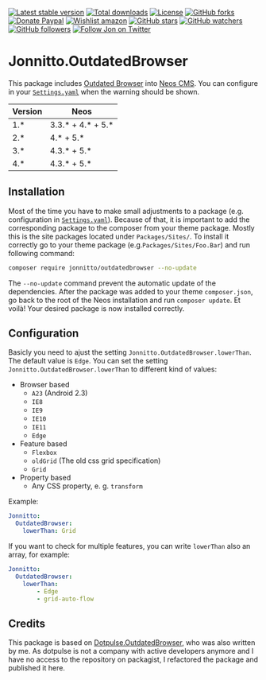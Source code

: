 [![Latest stable version]][packagist] [![Total downloads]][packagist] [![License]][packagist] [![GitHub forks]][fork] [![Donate Paypal]][paypal] [![Wishlist amazon]][amazon] [![GitHub stars]][stargazers] [![GitHub watchers]][subscription] [![GitHub followers]][followers] [![Follow Jon on Twitter]][twitter]

# Jonnitto.OutdatedBrowser

This package includes [Outdated Browser] into [Neos CMS]. You can configure in your [`Settings.yaml`] when the warning should be shown.

| Version | Neos                 |
| ------- | -------------------- |
| 1.\*    | 3.3.\* + 4.\* + 5.\* |
| 2.\*    | 4.\* + 5.\*          |
| 3.\*    | 4.3.\* + 5.\*        |
| 4.\*    | 4.3.\* + 5.\*        |

## Installation

Most of the time you have to make small adjustments to a package (e.g. configuration in [`Settings.yaml`]). Because of that, it is important to add the corresponding package to the composer from your theme package. Mostly this is the site packages located under `Packages/Sites/`. To install it correctly go to your theme package (e.g.`Packages/Sites/Foo.Bar`) and run following command:

```bash
composer require jonnitto/outdatedbrowser --no-update
```

The `--no-update` command prevent the automatic update of the dependencies. After the package was added to your theme `composer.json`, go back to the root of the Neos installation and run `composer update`. Et voilà! Your desired package is now installed correctly.

## Configuration

Basicly you need to ajust the setting `Jonnitto.OutdatedBrowser.lowerThan`. The default value is `Edge`.
You can set the setting `Jonnitto.OutdatedBrowser.lowerThan` to different kind of values:

-   Browser based
    -   `A23` (Android 2.3)
    -   `IE8`
    -   `IE9`
    -   `IE10`
    -   `IE11`
    -   `Edge`
-   Feature based
    -   `Flexbox`
    -   `oldGrid` (The old css grid specification)
    -   `Grid`
-   Property based
    -   Any CSS property, e. g. `transform`

Example:

```yaml
Jonnitto:
  OutdatedBrowser:
    lowerThan: Grid
```

If you want to check for multiple features, you can write `lowerThan` also an array, for example:

```yaml
Jonnitto:
  OutdatedBrowser:
    lowerThan:
        - Edge
        - grid-auto-flow
```

## Credits

This package is based on [Dotpulse.OutdatedBrowser], who was also written by me. As dotpulse is not a company with active developers anymore and I have no access to the repository on packagist, I refactored the package and published it here.

[packagist]: https://packagist.org/packages/jonnitto/outdatedbrowser
[latest stable version]: https://poser.pugx.org/jonnitto/outdatedbrowser/v/stable
[total downloads]: https://poser.pugx.org/jonnitto/outdatedbrowser/downloads
[license]: https://poser.pugx.org/jonnitto/outdatedbrowser/license
[github forks]: https://img.shields.io/github/forks/jonnitto/Jonnitto.OutdatedBrowser.svg?style=social&label=Fork
[donate paypal]: https://img.shields.io/badge/Donate-PayPal-yellow.svg
[wishlist amazon]: https://img.shields.io/badge/Wishlist-Amazon-yellow.svg
[amazon]: https://www.amazon.de/hz/wishlist/ls/2WPGORAVYF39B?&sort=default
[paypal]: https://www.paypal.me/Jonnitto/20eur
[github stars]: https://img.shields.io/github/stars/jonnitto/Jonnitto.OutdatedBrowser.svg?style=social&label=Stars
[github watchers]: https://img.shields.io/github/watchers/jonnitto/Jonnitto.OutdatedBrowser.svg?style=social&label=Watch
[github followers]: https://img.shields.io/github/followers/jonnitto.svg?style=social&label=Follow
[follow jon on twitter]: https://img.shields.io/twitter/follow/jonnitto.svg?style=social&label=Follow
[twitter]: https://twitter.com/jonnitto
[fork]: https://github.com/jonnitto/Jonnitto.OutdatedBrowser/fork
[stargazers]: https://github.com/jonnitto/Jonnitto.OutdatedBrowser/stargazers
[subscription]: https://github.com/jonnitto/Jonnitto.OutdatedBrowser/subscription
[followers]: https://github.com/jonnitto/followers
[license]: LICENSE
[outdated browser]: http://outdatedbrowser.com/
[neos cms]: https://www.neos.io
[`settings.yaml`]: Configuration/Settings.yaml
[dotpulse.outdatedbrowser]: https://github.com/dotpulse/Dotpulse.OutdatedBrowser
